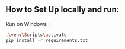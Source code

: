 ## How to Set Up locally and run:
Run on Windows :
```bash
.\venv\Scripts\activate
pip install -r requirements.txt
```